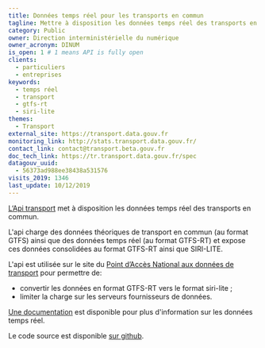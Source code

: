 ```yaml
---
title: Données temps réel pour les transports en commun
tagline: Mettre à disposition les données temps réel des transports en commun
category: Public
owner: Direction interministérielle du numérique
owner_acronym: DINUM
is_open: 1 # 1 means API is fully open
clients:
  - particuliers
  - entreprises
keywords:
  - temps réel
  - transport
  - gtfs-rt
  - siri-lite
themes:
  - Transport
external_site: https://transport.data.gouv.fr
monitoring_link: http://stats.transport.data.gouv.fr/
contact_link: contact@transport.beta.gouv.fr
doc_tech_link: https://tr.transport.data.gouv.fr/spec
datagouv_uuid:
  - 56373ad988ee38438a531576
visits_2019: 1346
last_update: 10/12/2019
---
```


[L‘Api transport](http://tr.transport.data.gouv.fr/) met à disposition les données temps réel des transports en commun.

L'api charge des données théoriques de transport en commun (au format GTFS) ainsi que des données temps réel (au format GTFS-RT) et expose ces données consolidées au format GTFS-RT ainsi que SIRI-LITE.

L'api est utilisée sur le site du [Point d’Accès National aux données de transport](https://transport.data.gouv.fr/) pour permettre de:

- convertir les données en format GTFS-RT vers le format siri-lite ;
- limiter la charge sur les serveurs fournisseurs de données.

[Une documentation](https://doc.transport.data.gouv.fr/producteurs/operateurs-de-transport-regulier-de-personnes/temps-reel-des-transports-en-commun) est disponible pour plus d'information sur les données temps réel.

Le code source est disponible [sur github](https://github.com/etalab/transpo-rt).

